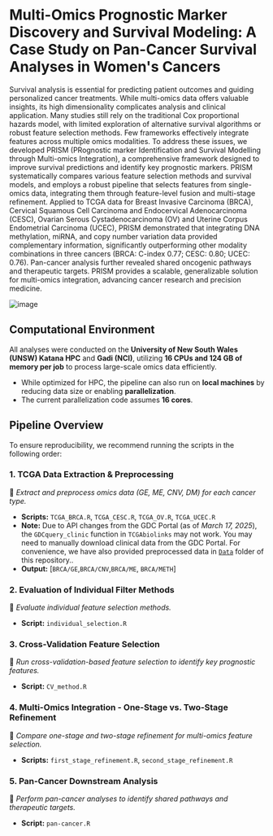 # Multi-Omics Prognostic Marker Discovery and Survival Modeling: A Case Study on Pan-Cancer Survival Analyses in Women's Cancers

Survival analysis is essential for predicting patient outcomes and guiding personalized cancer treatments. While multi-omics data offers valuable insights, its high dimensionality complicates analysis and clinical application. Many studies still rely on the traditional Cox proportional hazards model, with limited exploration of alternative survival algorithms or robust feature selection methods. Few frameworks effectively integrate features across multiple omics modalities. To address these issues, we developed PRISM (PRognostic marker Identification and Survival Modelling through Multi-omics Integration), a comprehensive framework designed to improve survival predictions and identify key prognostic markers. PRISM systematically compares various feature selection methods and survival models, and employs a robust pipeline that selects features from single-omics data, integrating them through feature-level fusion and multi-stage refinement. Applied to TCGA data for Breast Invasive Carcinoma (BRCA), Cervical Squamous Cell Carcinoma and Endocervical Adenocarcinoma (CESC), Ovarian Serous Cystadenocarcinoma (OV) and Uterine Corpus Endometrial Carcinoma (UCEC), PRISM demonstrated that integrating DNA methylation, miRNA, and copy number variation data provided complementary information, significantly outperforming other modality combinations in three cancers (BRCA: C-index 0.77; CESC: 0.80; UCEC: 0.76). Pan-cancer analysis further revealed shared oncogenic pathways and therapeutic targets. PRISM provides a scalable, generalizable solution for multi-omics integration, advancing cancer research and precision medicine. 

![image](https://github.com/user-attachments/assets/67e2bb8e-19ea-4038-9f6f-5084e87272d1)

## **Computational Environment**  
All analyses were conducted on the **University of New South Wales (UNSW) Katana HPC** and **Gadi (NCI)**, utilizing **16 CPUs and 124 GB of memory per job** to process large-scale omics data efficiently.  

- While optimized for HPC, the pipeline can also run on **local machines** by reducing data size or enabling **parallelization**.  
- The current parallelization code assumes **16 cores**.  

## **Pipeline Overview**  
To ensure reproducibility, we recommend running the scripts in the following order:  

### **1. TCGA Data Extraction & Preprocessing**  
📌 *Extract and preprocess omics data (GE, ME, CNV, DM) for each cancer type.*  
- **Scripts:** `TCGA_BRCA.R`, `TCGA_CESC.R`, `TCGA_OV.R`, `TCGA_UCEC.R`  
- **Note:** Due to API changes from the GDC Portal (as of *March 17, 2025*), the `GDCquery_clinic` function in `TCGAbiolinks` may not work. You may need to manually download clinical data from the GDC Portal. For convenience, we have also provided preprocessed data in [`Data`](./Data) folder of this repository..
- **Output:** [`BRCA/GE`,`BRCA/CNV`,`BRCA/ME`, `BRCA/METH`]

### **2. Evaluation of Individual Filter Methods**  
📌 *Evaluate individual feature selection methods.*  
- **Script:** `individual_selection.R`  

### **3. Cross-Validation Feature Selection**  
📌 *Run cross-validation-based feature selection to identify key prognostic features.*  
- **Script:** `CV_method.R`  

### **4. Multi-Omics Integration - One-Stage vs. Two-Stage Refinement**  
📌 *Compare one-stage and two-stage refinement for multi-omics feature selection.*  
- **Scripts:** `first_stage_refinement.R`, `second_stage_refinement.R`  

### **5. Pan-Cancer Downstream Analysis**  
📌 *Perform pan-cancer analyses to identify shared pathways and therapeutic targets.*  
- **Script:** `pan-cancer.R`  


